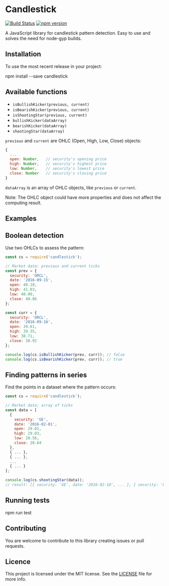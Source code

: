 # Candlestick

[![Build Status](https://api.travis-ci.org/cm45t3r/candlestick.svg?branch=master)](https://travis-ci.com/cm45t3r/candlestick)
[![npm version](https://badge.fury.io/js/candlestick.svg)](https://badge.fury.io/js/candlestick)

A JavaScript library for candlestick pattern detection. Easy to use and solves the need for node-gyp builds.


## Installation

To use the most recent release in your project:

  npm install --save candlestick


## Available functions

* `isBullishKicker(previous, current)`
* `isBearishKicker(previous, current)`
* `isShootingStar(previous, current)`
* `bullishKicker(dataArray)`
* `bearishKicker(dataArray)`
* `shootingStar(dataArray)`

`previous` and `current` are OHLC (Open, High, Low, Close) objects:

``` js
{
  ...
  open: Number,   // security's opening price
  high: Number,   // security's highest price
  low: Number,    // security's lowest price
  close: Number   // security's closing price
}
```

`dataArray` is an array of OHLC objects, like `previous` or `current`.

Note: The OHLC object could have more properties and does not affect the computing result.


## Examples

## Boolean detection
Use two OHLCs to assess the pattern:

``` js
const cs = require('candlestick');

// Market data: previous and current ticks
const prev = {
  security: 'ORCL',
  date: '2016-09-15',
  open: 40.18,
  high: 41.03,
  low: 40.09,
  close: 40.86
};

const curr = {
  security: 'ORCL',
  date: '2016-09-16',
  open: 39.61,
  high: 39.35,
  low: 38.71,
  close: 38.92
};

console.log(cs.isBullishKicker(prev, curr)); // false
console.log(cs.isBearishKicker(prev, curr)); // true
```

## Finding patterns in series
Find the points in a dataset where the pattern occurs:

``` js
const cs = require('candlestick');

// Market data: array of ticks
const data = [
  {
    security: 'GE',
    date: '2016-02-01',
    open: 29.01,
    high: 29.03,
    low: 28.56,
    close: 28.64
  },
  { ... },
  { ... },
  ...
  { ... }
];

console.log(cs.shootingStar(data));
// result: [{ security: 'GE', date: '2016-02-10', ... }, { security: 'GE', date: '2016-07-11', ... }]
```


## Running tests

  npm run test


## Contributing

You are welcome to contribute to this library creating issues or pull requests.


## Licence

This project is licensed under the MIT license. See the [LICENSE](https://github.com/cm45t3r/candlestick/blob/master/LICENSE) file for more info.
